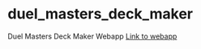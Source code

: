 # duel_masters_deck_maker
Duel Masters Deck Maker Webapp
[Link to webapp](https://jacksonlau210.github.io/duel_masters_deck_maker/)